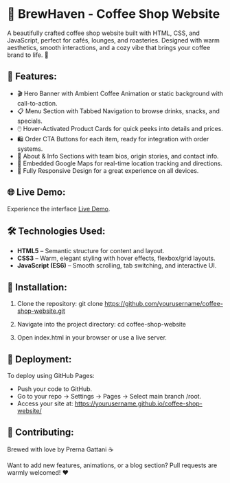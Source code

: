 # **🚀 BrewHaven - Coffee Shop Website**

A beautifully crafted coffee shop website built with HTML, CSS, and JavaScript, perfect for cafés, lounges, and roasteries. Designed with warm aesthetics, smooth interactions, and a cozy vibe that brings your coffee brand to life. 🌿

## **🌟 Features:**
- 🎬 Hero Banner with Ambient Coffee Animation or static background with call-to-action.
- 📋 Menu Section with Tabbed Navigation to browse drinks, snacks, and specials.
- 🖱️ Hover-Activated Product Cards for quick peeks into details and prices.
- 🛍️ Order CTA Buttons for each item, ready for integration with order systems.
- 🧾 About & Info Sections with team bios, origin stories, and contact info.
- 📍 Embedded Google Maps for real-time location tracking and directions.
- 📱 Fully Responsive Design for a great experience on all devices.

## **🌐 Live Demo:**
Experience the interface [Live Demo](https://prerna-gattani.github.io/coffee-shop-website/).

## **🛠 Technologies Used:**
- **HTML5** – Semantic structure for content and layout.
- **CSS3** – Warm, elegant styling with hover effects, flexbox/grid layouts.
- **JavaScript (ES6)** – Smooth scrolling, tab switching, and interactive UI.

## **🏁 Installation:**

1. Clone the repository:
   git clone https://github.com/yourusername/coffee-shop-website.git

2. Navigate into the project directory:
   cd coffee-shop-website

3. Open index.html in your browser or use a live server.

## **🚀 Deployment:**
To deploy using GitHub Pages:
- Push your code to GitHub.
- Go to your repo → Settings → Pages → Select main branch /root.
- Access your site at:
  https://yourusername.github.io/coffee-shop-website/


## **🤝 Contributing:**
Brewed with love by Prerna Gattani ☕

Want to add new features, animations, or a blog section? Pull requests are warmly welcomed! ❤️
